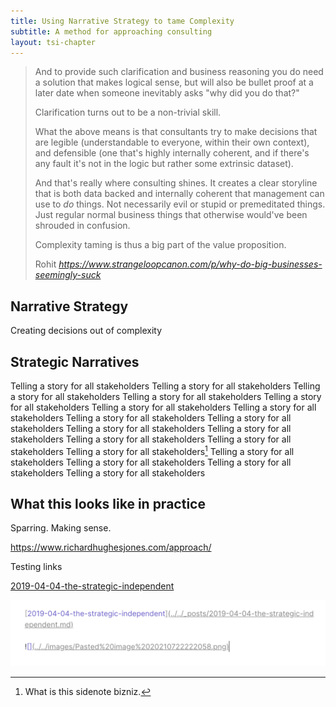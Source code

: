 ```yaml
---
title: Using Narrative Strategy to tame Complexity
subtitle: A method for approaching consulting
layout: tsi-chapter
---
```


<blockquote class="quoteback" darkmode="" data-title="Why%20do%20big%20businesses%20seemingly%20suck%20at%20innovation%3F" data-author="Rohit" cite="https://www.strangeloopcanon.com/p/why-do-big-businesses-seemingly-suck">
<p>And to provide such clarification and business reasoning you do need a solution that makes logical sense, but will also be bullet proof at a later date when someone inevitably asks "why did you do that?"</p><p>Clarification turns out to be a non-trivial skill.</p><p>What the above means is that consultants try to make decisions that are legible (understandable to everyone, within their own context), and defensible (one that's highly internally coherent, and if there's any fault it's not in the logic but rather some extrinsic dataset).</p><p>And that's really where consulting shines. It creates a clear storyline that is both data backed and internally coherent that management can use to <em>do</em> things. Not necessarily evil or stupid or premeditated things. Just regular normal business things that otherwise would've been shrouded in confusion.</p><p>Complexity taming is thus a big part of the value proposition.</p>
<footer>Rohit <cite><a href="https://www.strangeloopcanon.com/p/why-do-big-businesses-seemingly-suck">https://www.strangeloopcanon.com/p/why-do-big-businesses-seemingly-suck</a></cite></footer>
</blockquote>
<script note="" src="https://cdn.jsdelivr.net/gh/Blogger-Peer-Review/quotebacks@1/quoteback.js"></script>

## Narrative Strategy 

Creating decisions out of complexity

## Strategic Narratives

Telling a story for all stakeholders Telling a story for all stakeholders Telling a story for all stakeholders Telling a story for all stakeholders Telling a story for all stakeholders Telling a story for all stakeholders Telling a story for all stakeholders Telling a story for all stakeholders Telling a story for all stakeholders Telling a story for all stakeholders Telling a story for all stakeholders Telling a story for all stakeholders Telling a story for all stakeholders Telling a story for all stakeholders[^testing] Telling a story for all stakeholders Telling a story for all stakeholders Telling a story for all stakeholders Telling a story for all stakeholders 

[^testing]: What is this sidenote bizniz.

## What this looks like in practice

Sparring.
Making sense.


https://www.richardhughesjones.com/approach/

Testing links

[2019-04-04-the-strategic-independent](_posts/2019-04-04-the-strategic-independent.md)

![](images/Pasted%20image%2020210722222136.png)

